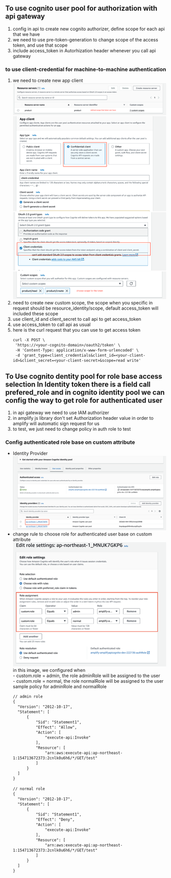 ## To use cognito user pool for authorization with api gateway
1. config in api to create new cognito authorizer, define scope for each api that we have
2. we need to use pre-token-generation to change scope of the access token, and use that scope
3. include access_token in Autorhization header whenever you call api gateway
### to use client-credential for machine-to-machine authentication
1. we need to create new app client
   ![image](./images/client_credential_4.png)
   ![image](./images/client_credential_1.png)
   ![image](./images/client_credential_2.png)
   ![image](./images/client_credential_3.png)
2. need to create new custom scope, the scope when you specific in request should be resource_identity/scope, default access_token will included these scope
3. use client_id and client_secret to call api to get access_token
4. use access_token to call api as usual
5. here is the curl request that you can use to get access token
   ````
   curl -X POST \
    'https://<your-cognito-domain>/oauth2/token' \
    -H 'Content-Type: application/x-www-form-urlencoded' \
    -d 'grant_type=client_credentials&client_id=<your-client-id>&client_secret=<your-client-secret>&scope=read write'
   ````
## To Use cognito dentity pool for role base access selection  In Identity token there is a field call prefered_role  and in cognito identity pool we can config the way  to get role for authenticated user
1. in api gateway we need to use IAM authorizer
2. in amplify js library don't set Authorization header value in order to amplify will automatic sign request for us
3. to test, we just need to change policy in auth role to test
   
### Config authenticated role base on custom attribute
- Identity Provider
  ![image](./images/identity.png)
- change rule to choose role for authenticated user base on custom attribute
  ![image](./images/assignment_rule.png)
  in this image, we configured when  
                                    - custom.role = admin, the role adminRole will be assigned to the user  
                                    - custom.role = normal, the role normalRole will be assigned to the user
  sample policy for adminRole and normalRole
  ````
  // admin role
  {
    "Version": "2012-10-17",
    "Statement": [
        {
            "Sid": "Statement1",
            "Effect": "Allow",
            "Action": [
                "execute-api:Invoke"
            ],
            "Resource": [
                "arn:aws:execute-api:ap-northeast-1:154713672373:2cnlk0u6h6/*/GET/test"
            ]
        }
    ]
  }

  // normal role
  {
    "Version": "2012-10-17",
    "Statement": [
        {
            "Sid": "Statement1",
            "Effect": "Deny",
            "Action": [
                "execute-api:Invoke"
            ],
            "Resource": [
                "arn:aws:execute-api:ap-northeast-1:154713672373:2cnlk0u6h6/*/GET/test"
            ]
        }
    ]
  }
  ````
  
